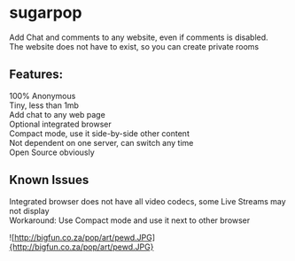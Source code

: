 # sugarpop

Add Chat and comments to any website, even if comments is disabled.  
The website does not have to exist, so you can create private rooms    

## Features:  
100% Anonymous  
Tiny, less than 1mb  
Add chat to any web page  
Optional integrated browser  
Compact mode, use it side-by-side other content  
Not dependent on one server, can switch any time  
Open Source obviously  

## Known Issues
Integrated browser does not have all video codecs, some Live Streams may not display  
Workaround: Use Compact mode and use it next to other browser  

![http://bigfun.co.za/pop/art/pewd.JPG]{http://bigfun.co.za/pop/art/pewd.JPG}
